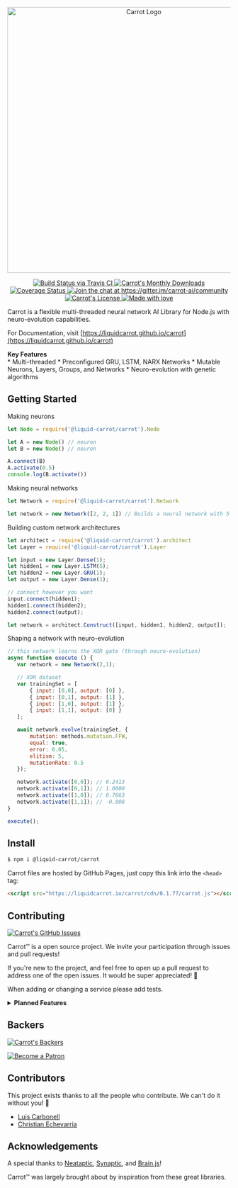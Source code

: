 <p align="center">
 <img src="https://raw.githubusercontent.com/liquidcarrot/carrot/master/logo/carrot-logo_readme.png" alt="Carrot Logo" width="600px"/>
</p>

<p align="center">
    <a href="https://travis-ci.org/liquidcarrot/carrot">
        <img src="https://travis-ci.org/liquidcarrot/carrot.svg?branch=master"
             alt="Build Status via Travis CI">
    </a>
    <a href="https://www.npmjs.com/package/@liquid-carrot/carrot">
        <img src="https://img.shields.io/npm/dm/@liquid-carrot/carrot.svg"
             alt="Carrot's Monthly Downloads">
    </a>
    <a href="https://coveralls.io/github/liquidcarrot/carrot?branch=master">
        <img src="https://coveralls.io/repos/github/liquidcarrot/carrot/badge.svg?branch=master"
             alt="Coverage Status">
    </a>
    <a href="https://gitter.im/carrot-ai/community?utm_source=badge&utm_medium=badge&utm_campaign=pr-badgee&utm_content=badge">
        <img src="https://badges.gitter.im/Join%20Chat.svg"
             alt="Join the chat at https://gitter.im/carrot-ai/community">
    </a>
    <a href="/LICENSE">
        <img src="https://img.shields.io/badge/License-MIT-blue.svg"
             alt="Carrot's License">
    </a>
    <a href="https://github.com/liquidcarrot/carrot/issues">
        <img src="https://img.shields.io/badge/Made%20with%20%E2%99%A5%20by-Liquid%20Carrot-ff1414.svg"
             alt="Made with love">
    </a>
</p>

<p>
  Carrot is a flexible multi-threaded neural network AI Library for Node.js with neuro-evolution capabilities.
</p>

For Documentation, visit [https://liquidcarrot.github.io/carrot](https://liquidcarrot.github.io/carrot)

<summary><strong>Key Features</strong></summary>
* Multi-threaded
* Preconfigured GRU, LSTM, NARX Networks
* Mutable Neurons, Layers, Groups, and Networks
* Neuro-evolution with genetic algorithms

## Getting Started

Making neurons

```javascript
let Node = require('@liquid-carrot/carrot').Node

let A = new Node() // neuron
let B = new Node() // neuron

A.connect(B)
A.activate(0.5)
console.log(B.activate())
```

Making neural networks

```javascript
let Network = require('@liquid-carrot/carrot').Network

let network = new Network([2, 2, 1]) // Builds a neural network with 5 neurons: 2 + 2 + 1
```

Building custom network architectures

```javascript
let architect = require('@liquid-carrot/carrot').architect
let Layer = require('@liquid-carrot/carrot').Layer

let input = new Layer.Dense(1);
let hidden1 = new Layer.LSTM(5);
let hidden2 = new Layer.GRU(1);
let output = new Layer.Dense(1);

// connect however you want
input.connect(hidden1);
hidden1.connect(hidden2);
hidden2.connect(output);

let network = architect.Construct([input, hidden1, hidden2, output]);
```

Shaping a network with neuro-evolution

```javascript
// this network learns the XOR gate (through neuro-evolution)
async function execute () {
   var network = new Network(2,1);

   // XOR dataset
   var trainingSet = [
       { input: [0,0], output: [0] },
       { input: [0,1], output: [1] },
       { input: [1,0], output: [1] },
       { input: [1,1], output: [0] }
   ];

   await network.evolve(trainingSet, {
       mutation: methods.mutation.FFW,
       equal: true,
       error: 0.05,
       elitism: 5,
       mutationRate: 0.5
   });

   network.activate([0,0]); // 0.2413
   network.activate([0,1]); // 1.0000
   network.activate([1,0]); // 0.7663
   network.activate([1,1]); // -0.008
}

execute();
```


## Install

```bash
$ npm i @liquid-carrot/carrot
```

Carrot files are hosted by GitHub Pages, just copy this link into the `<head>` tag:

```html
<script src="https://liquidcarrot.io/carrot/cdn/0.1.77/carrot.js"></script>
```

## Contributing
[![Carrot's GitHub Issues](https://img.shields.io/github/issues/liquidcarrot/carrot.svg)](https://github.com/liquidcarrot/carrot/issues)

Carrot™ is a open source  project. We invite your participation through issues
and pull requests!

If you're new to the project, and feel free to open up a pull request to address one of the open issues. It would be super appreciated! 🤗

When adding or changing a service please add tests.

<details><summary><strong>Planned Features</strong></summary>

* [X] Architecture Support
    * [x] Neurons
        * [x] Tests
        * [x] Documentation
    * [x] Layers
        * [x] Tests
        * [x] Documentation
    * [x] Groups
      * [X] Tests
      * [X] Documentation
    * [X] Networks
        * [X] Tests
        * [X] Documentation
* [ ] Performance Enhancements
    * [ ] GPU Acceleration
        * [ ] Tests
        * [ ] Benchmarks
    * [ ] Matrix Multiplications
        * [ ] Tests
        * [ ] Benchmarks
    * [ ] Clustering | Multi-Threading
        * [ ] Tests
        * [ ] Benchmarks
* [ ] Syntax Support
    * [ ] Callbacks
    * [ ] Promises
    * [ ] Streaming
    * [ ] Async/Await
* [ ] Math Support
    * [ ] Big Numbers
    * [ ] Small Numbers
</details>

## Backers
[![Carrot's Backers](https://img.shields.io/endpoint.svg?color=blue&label=patrons&logo=patrons&url=https%3A%2F%2Fshieldsio-patreon.herokuapp.com%2Fliquidcarrot)](https://www.patreon.com/liquidcarrot)

[![Become a Patron](https://c5.patreon.com/external/logo/become_a_patron_button.png)](https://www.patreon.com/liquidcarrot)

## Contributors
This project exists thanks to all the people who contribute. We can't do it without you! 🙇

* [Luis Carbonell](https://twitter.com/luis_carbnell)
* [Christian Echevarria](https://twitter.com/chrisgereina)

## Acknowledgements

A special thanks to [Neataptic](https://github.com/wagenaartje/neataptic/), [Synaptic](https://github.com/cazala/synaptic/), and [Brain.js](https://github.com/BrainJS/brain.js)!

Carrot™ was largely brought about by inspiration from these great libraries.
